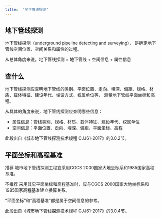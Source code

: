 ```yaml
---
title:  "地下管线探测"
---
```


## 地下管线探测

<p>
    地下管线探测（underground pipeline detecting and surveying），
    是确定地下管线空间位置、空间关系和属性的过程。
</p>
<div class="w3-panel w3-pale-blue w3-leftbar w3-rightbar w3-border-blue">
    <p>从总体角度来说，地下管线探测 = 地下管线 + 空间信息 + 属性信息</p>
</div>

## 查什么

<p>
    地下管线探测应查明地下管线的类别、平面位置、走向、埋深、偏距、规格、材质、载体特征、建设年代、埋设方式、权属单位等，
    测量地下管线平面坐标和高程。
</p>
<div class="w3-panel w3-pale-green w3-bottombar w3-border-green w3-border">
    <p>从具体的角度来说，地下管线探测应查明哪些信息：</p>
    <ul>
        <li>属性信息：管线类别、规格、材质、载体特征、建设年代、权属单位</li>
        <li>空间信息：平面位置、走向、埋深、偏距、平面坐标、高程</li>
    </ul>
    <p>
        此段出自《城市地下管线探测技术规程 CJJ61-2017》的3.0.2节。
    </p>
</div>

## 平面坐标和高程基准

<p>
    <span class="w3-tag w3-green" style="transform:rotate(-15deg)">推荐</span>
    城市地下管线探测工程宜采用CGCS 2000国家大地坐标系和1985国家高程基准。
</p>
<p>
    <span class="w3-tag w3-yellow" style="transform:rotate(-15deg)">不推荐</span>
    采用其它平面坐标和高程基准时，应与CGCS 2000国家大地坐标系和1985国家高程基准建立换算关系。
</p>

<div class="w3-panel w3-pale-green w3-bottombar w3-border-green w3-border">
    <p>“平面坐标”和“高程基准”都是属于空间信息的参考。</p>
    <p>
        此段出自《城市地下管线探测技术规程 CJJ61-2017》的3.0.4节。
    </p>
</div>

